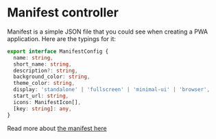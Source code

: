 # Manifest controller

Manifest is a simple JSON file that you could see when creating a PWA application.
Here are the typings for it:

```ts
export interface ManifestConfig {
  name: string,
  short_name: string,
  description?: string,
  background_color: string,
  theme_color: string,
  display: 'standalone' | 'fullscreen' | 'minimal-ui' | 'browser',
  start_url: string,
  icons: ManifestIcon[],
  [key: string]: any,
}
```

Read more about [the manifest here](https://developer.mozilla.org/en-US/docs/Mozilla/Add-ons/WebExtensions/manifest.json)

